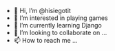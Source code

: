 - 👋 Hi, I’m @hisiegotit
- 👀 I’m interested in playing games
- 🌱 I’m currently learning Django
- 💞️ I’m looking to collaborate on ...
- 📫 How to reach me ...

<!---
hisiegotit/hisiegotit is a ✨ special ✨ repository because its `README.md` (this file) appears on your GitHub profile.
You can click the Preview link to take a look at your changes.
--->
